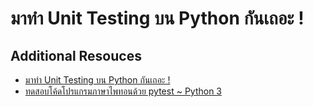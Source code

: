 # มาทำ Unit Testing บน Python กันเถอะ !



## Additional Resouces

* [มาทำ Unit Testing บน Python กันเถอะ !](https://www.borntodev.com/2020/04/07/%E0%B8%A1%E0%B8%B2%E0%B8%97%E0%B8%B3-unit-testing-%E0%B8%9A%E0%B8%99-python-%E0%B8%81%E0%B8%B1%E0%B8%99/)
* [ทดสอบโค้ดโปรแกรมภาษาไพทอนด้วย pytest ~ Python 3](https://python3.wannaphong.com/2015/08/pytest.html)
